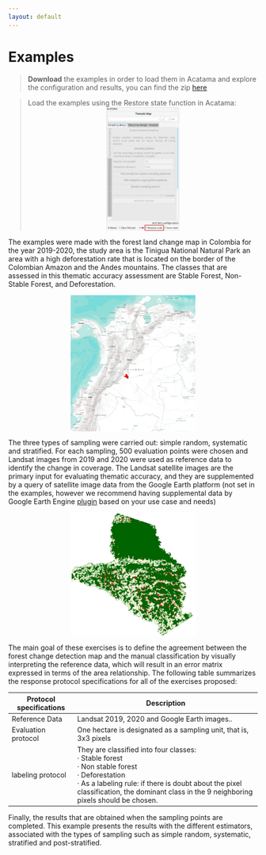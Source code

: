 ```yaml
---
layout: default
---
```


# Examples

> **Download** the examples in order to load them in Acatama and explore the configuration and results, you can find the zip [here](https://drive.google.com/uc?export=download&id=1dZwaxA67FbhXY9MZ62LNVMqd8ZPpGJeE)

> Load the examples using the Restore state function in Acatama: <img src="img/restore_state.webp" height="250px" style="margin: auto;display: block;">

The examples were made with the forest land change map in Colombia for the year 2019-2020, the study area is the Tinigua 
National Natural Park an area with a high deforestation rate that is located on the border of the Colombian Amazon and 
the Andes mountains. The classes that are assessed in this thematic accuracy assessment are Stable Forest, Non-Stable 
Forest, and Deforestation.

<img src="img/tinigua_aoi_map.webp" width="50%" style="margin: auto;display: block;">

The three types of sampling were carried out: simple random, systematic and stratified. For each sampling, 500 
evaluation points were chosen and Landsat images from 2019 and 2020 were used as reference data to identify the change 
in coverage. The Landsat satellite images are the primary input for evaluating thematic accuracy, and they are 
supplemented by a query of satellite image data from the Google Earth platform (not set in the examples, however we recommend 
having supplemental data by Google Earth Engine [plugin](https://plugins.qgis.org/plugins/ee_plugin/) based on your use 
case and needs)

<img src="img/tinigua_aoi.webp" width="50%" style="margin: auto;display: block;">

The main goal of these exercises is to define the agreement between the forest change detection map and the manual 
classification by visually interpreting the reference data, which will result in an error matrix expressed in terms 
of the area relationship. The following table summarizes the response protocol specifications for all of the exercises proposed:

| Protocol specifications | Description                                                                                                                                                                                                                                         |
|-------------------------|-----------------------------------------------------------------------------------------------------------------------------------------------------------------------------------------------------------------------------------------------------|
| Reference Data          | Landsat 2019, 2020 and Google Earth images..                                                                                                                                                                                                        |
| Evaluation protocol     | One hectare is designated as a sampling unit, that is, 3x3 pixels                                                                                                                                                                                   |
| labeling protocol       | They are classified into four classes: <br>· Stable forest <br>· Non stable forest <br>· Deforestation <br>· As a labeling rule: if there is doubt about the pixel classification, the dominant class in the 9 neighboring pixels should be chosen. |

Finally, the results that are obtained when the sampling points are completed. This example presents the results with the different estimators, associated with the types of sampling such as 
simple random, systematic, stratified and post-stratified.
